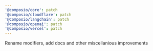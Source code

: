 ```yaml
---
'@composio/core': patch
'@composio/cloudflare': patch
'@composio/langchain': patch
'@composio/openai': patch
'@composio/vercel': patch
---
```


Rename modifiers, add docs and other miscellanious improvements
